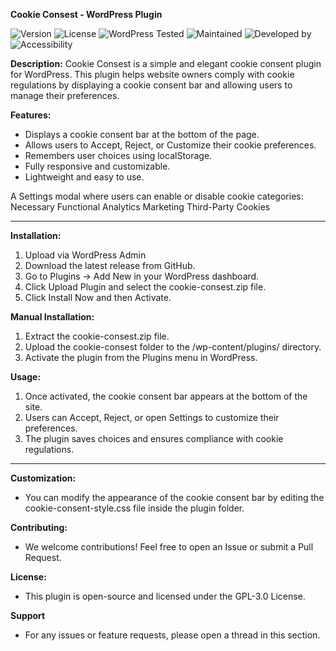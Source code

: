 **Cookie Consest - WordPress Plugin**

![Version](https://img.shields.io/badge/version-1.0.0-blue)
![License](https://img.shields.io/badge/license-GPL--2.0-blue.svg)
![WordPress Tested](https://img.shields.io/badge/WordPress-6.5%2B-green)
![Maintained](https://img.shields.io/badge/maintained-yes-brightgreen)
![Developed by](https://img.shields.io/badge/Developed%20by-Joseph%20Brzezowski-yellow)
![Accessibility](https://img.shields.io/badge/accessibility-inclusive-blueviolet)


**Description:**
Cookie Consest is a simple and elegant cookie consent plugin for WordPress. This plugin helps website owners comply with cookie regulations by displaying a cookie consent bar and allowing users to manage their preferences.

**Features:**
- Displays a cookie consent bar at the bottom of the page.
- Allows users to Accept, Reject, or Customize their cookie preferences.
- Remembers user choices using localStorage.
- Fully responsive and customizable.
- Lightweight and easy to use.

A Settings modal where users can enable or disable cookie categories:
Necessary
Functional
Analytics
Marketing
Third-Party Cookies

---------------------------------------
**Installation:**
1) Upload via WordPress Admin
2) Download the latest release from GitHub.
3) Go to Plugins → Add New in your WordPress dashboard.
4) Click Upload Plugin and select the cookie-consest.zip file.
5) Click Install Now and then Activate.

**Manual Installation:**
1) Extract the cookie-consest.zip file.
2) Upload the cookie-consest folder to the /wp-content/plugins/ directory.
3) Activate the plugin from the Plugins menu in WordPress.

**Usage:**
1) Once activated, the cookie consent bar appears at the bottom of the site.
2) Users can Accept, Reject, or open Settings to customize their preferences.
3) The plugin saves choices and ensures compliance with cookie regulations.


--------------------------------------------
**Customization:**
- You can modify the appearance of the cookie consent bar by editing the cookie-consent-style.css file inside the plugin folder.


**Contributing:**
- We welcome contributions! Feel free to open an Issue or submit a Pull Request.


**License:**
- This plugin is open-source and licensed under the GPL-3.0 License.

**Support**
- For any issues or feature requests, please open a thread in this section.
